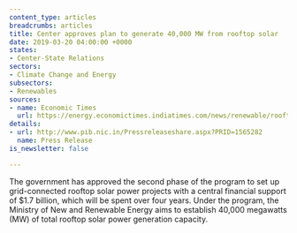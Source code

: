 ```yaml
---
content_type: articles
breadcrumbs: articles
title: Center approves plan to generate 40,000 MW from rooftop solar
date: 2019-03-20 04:00:00 +0000
states:
- Center-State Relations
sectors:
- Climate Change and Energy
subsectors:
- Renewables
sources:
- name: Economic Times
  url: https://energy.economictimes.indiatimes.com/news/renewable/rooftop-solar-scheme-govt-approves-spending-rs-11814-crore-under-second-phase/68392290
details:
- url: http://www.pib.nic.in/Pressreleaseshare.aspx?PRID=1565282
  name: Press Release
is_newsletter: false

---
```

The government has approved the second phase of the program to set up grid-connected rooftop solar power projects with a central financial support of $1.7 billion, which will be spent over four years. Under the program, the Ministry of New and Renewable Energy aims to establish 40,000 megawatts (MW) of total rooftop solar power generation capacity.
